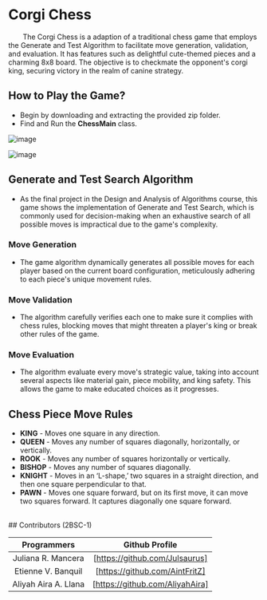 # Corgi Chess
&emsp; &ensp; The Corgi Chess is a adaption of a traditional chess game that employs the Generate and Test Algorithm to facilitate move generation, validation, and evaluation. It has features such as delightful cute-themed pieces and a charming 8x8 board. The objective is to checkmate the opponent's corgi king, securing victory in the realm of canine strategy. <br>

## How to Play the Game?
+ Begin by downloading and extracting the provided zip folder.
+ Find and Run the **ChessMain** class. <br> 

![image](https://github.com/Julsaurus/Corgi-Chess/assets/133284711/57625ebc-b68a-4bf0-afab-37e8444136d1)
<br>

![image](https://github.com/Julsaurus/Corgi-Chess/assets/133284711/f57571b8-ef2d-49e2-aa0b-e2cb7e72bbf6)
<br>

## Generate and Test Search Algorithm
 + As the final project in the Design and Analysis of Algorithms course, this game shows the implementation of Generate and Test Search, which is commonly used for decision-making when an exhaustive search of all possible moves is impractical due to the game's complexity.

### Move Generation 
 + The game algorithm dynamically generates all possible moves for each player based on the current board configuration, meticulously adhering to each piece's unique movement rules.
### Move Validation 
 + The algorithm carefully verifies each one to make sure it complies with chess rules, blocking moves that might threaten a player's king or break other rules of the game.
### Move Evaluation 
 + The algorithm evaluate every move's strategic value, taking into account several aspects like material gain, piece mobility, and king safety. This allows the game to make educated choices as it progresses.
   
## Chess Piece Move Rules 
  + **KING** - Moves one square in any direction.
  + **QUEEN** - Moves any number of squares diagonally, horizontally, or vertically.
  + **ROOK** - Moves any number of squares horizontally or vertically.
  + **BISHOP** - Moves any number of squares diagonally.
  + **KNIGHT** - Moves in an ‘L-shape,’ two squares in a straight direction, and then one square perpendicular to that.
  + **PAWN** - Moves one square forward, but on its first move, it can move two squares forward. It captures diagonally one square forward.
<br>
## Contributors (2BSC-1)

Programmers            | Github Profile
:---:                  | :---:
Juliana R. Mancera     | [https://github.com/Julsaurus]
Etienne V. Banquil     | [https://github.com/AintFritZ]
Aliyah Aira A. Llana   | [https://github.com/AliyahAira]
